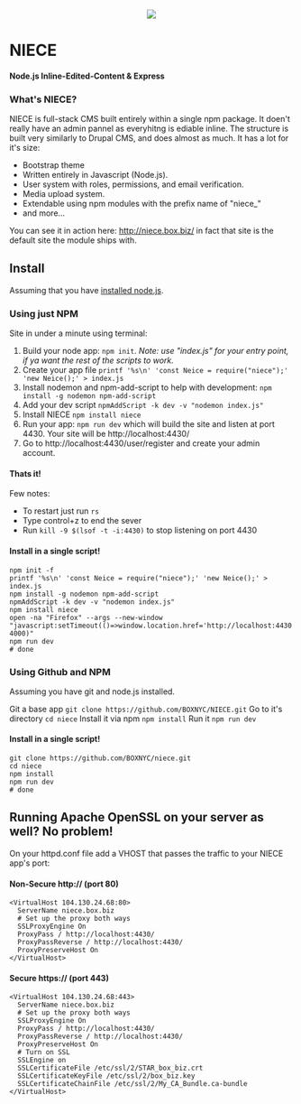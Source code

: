 <br>
<p align="center">
<a href="https://niece.box.biz">
<img src="https://niece.box.biz/images/niece/olive.svg" /></a>
<h1>NIECE</h1>
</p>

#### Node.js Inline-Edited-Content & Express

### What's NIECE?
NIECE is full-stack CMS built entirely within a single npm package. It doen't really have an admin pannel as everyhitng is ediable inline. The structure is built very similarly to Drupal CMS, and does almost as much. It has a lot for it's size:
 - Bootstrap theme
 - Written entirely in Javascript (Node.js).
 - User system with roles, permissions, and email verification.
 - Media upload system.
 - Extendable using npm modules with the prefix name of "niece_"
 - and more...

You can see it in action here: http://niece.box.biz/ in fact that site is the default site the module ships with.


## Install

Assuming that you have <a href="https://nodejs.org/en/download/package-manager/">installed node.js</a>.

### Using just NPM

Site in under a minute using terminal:

1. Build your node app: `npm init`. _Note: use "index.js" for your entry point, if ya want the rest of the scripts to work._
2. Create your app file `printf '%s\n' 'const Neice = require("niece");' 'new Neice();' > index.js`
3. Install nodemon and npm-add-script to help with development: `npm install -g nodemon npm-add-script`
4. Add your dev script `npmAddScript -k dev -v "nodemon index.js"`
5. Install NIECE `npm install niece`
7. Run your app: `npm run dev` which will build the site and listen at port 4430. Your site will be http://localhost:4430/
8. Go to http://localhost:4430/user/register and create your admin account.

#### Thats it!

Few notes:
 - To restart just run `rs`
 - Type control+z to end the sever
 - Run `kill -9 $(lsof -t -i:4430)` to stop listening on port 4430

#### Install in a single script!
```
npm init -f
printf '%s\n' 'const Neice = require("niece");' 'new Neice();' > index.js
npm install -g nodemon npm-add-script
npmAddScript -k dev -v "nodemon index.js"
npm install niece
open -na "Firefox" --args --new-window "javascript:setTimeout(()=>window.location.href='http://localhost:4430', 4000)"
npm run dev
# done
```

### Using Github and NPM

Assuming you have git and node.js installed.

Git a base app `git clone https://github.com/BOXNYC/NIECE.git`
Go to it's directory `cd niece`
Install it via npm `npm install`
Run it `npm run dev`

#### Install in a single script!
```
git clone https://github.com/BOXNYC/niece.git
cd niece
npm install
npm run dev
# done
```


## Running Apache OpenSSL on your server as well? No problem!
On your httpd.conf file add a VHOST that passes the traffic to your NIECE app's port:

#### Non-Secure http:// (port 80)

```
<VirtualHost 104.130.24.68:80>
  ServerName niece.box.biz
  # Set up the proxy both ways
  SSLProxyEngine On
  ProxyPass / http://localhost:4430/
  ProxyPassReverse / http://localhost:4430/
  ProxyPreserveHost On
</VirtualHost>
```

#### Secure https:// (port 443)

```
<VirtualHost 104.130.24.68:443>
  ServerName niece.box.biz
  # Set up the proxy both ways
  SSLProxyEngine On
  ProxyPass / http://localhost:4430/
  ProxyPassReverse / http://localhost:4430/
  ProxyPreserveHost On
  # Turn on SSL
  SSLEngine on
  SSLCertificateFile /etc/ssl/2/STAR_box_biz.crt
  SSLCertificateKeyFile /etc/ssl/2/box_biz.key
  SSLCertificateChainFile /etc/ssl/2/My_CA_Bundle.ca-bundle
</VirtualHost>
```
